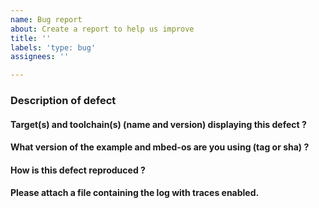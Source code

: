 ```yaml
---
name: Bug report
about: Create a report to help us improve
title: ''
labels: 'type: bug'
assignees: ''

---
```


### Description of defect

<!--
    Add detailed description of what you are reporting.
    Good example: https://os.mbed.com/docs/mbed-os/latest/contributing/workflow.html
-->

#### Target(s) and toolchain(s) (name and version) displaying this defect ?


#### What version of the example and mbed-os are you using (tag or sha) ?

<!--
    If you're using an old version, please try using the example branch `development`
    and mbed-os branch `master` to see if the issue is still present.
-->

#### How is this defect reproduced ?

#### Please attach a file containing the log with traces enabled.

<!--
    Enable tracing in the example by changing the tracing options in the mbed_app.json:
    ```
            "mbed-trace.enable": true,
            "mbed-trace.max-level": "TRACE_LEVEL_DEBUG",
            "cordio.trace-hci-packets": true,
            "cordio.trace-cordio-wsf-traces": true,
            "ble.trace-human-readable-enums": true
    ```
    and compile with `--profile debug`.

    Some trace options may be disabled if image cannot fit or the problem does not require them.
-->
